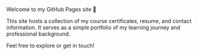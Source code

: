 Welcome to my GitHub Pages site 👋 

This site hosts a collection of my course certificates, resume, and contact information. It serves as a simple portfolio of my learning journey and professional background.

Feel free to explore or get in touch!

